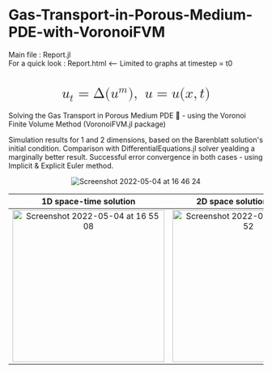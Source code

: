 # Gas-Transport-in-Porous-Medium-PDE-with-VoronoiFVM

Main file : Report.jl \
For a quick look : Report.html   <-- Limited to graphs at timestep = t0

<h1> <math xmlns="http://www.w3.org/1998/Math/MathML" display="block">
  <msub>
    <mi>u</mi>
    <mi>t</mi>
  </msub>
  <mo>=</mo>
  <mi mathvariant="normal">&#x394;</mi>
  <mo stretchy="false">(</mo>
  <msup>
    <mi>u</mi>
    <mi>m</mi>
  </msup>
  <mo stretchy="false">)</mo>
  <mo>,</mo>
  <mtext>&#xA0;</mtext>
  <mi>u</mi>
  <mo>=</mo>
  <mi>u</mi>
  <mo stretchy="false">(</mo>
  <mi>x</mi>
  <mo>,</mo>
  <mi>t</mi>
  <mo stretchy="false">)</mo>
</math>
</h1>

Solving the Gas Transport in Porous Medium PDE 🧽 - using the Voronoi Finite Volume Method (VoronoiFVM.jl package)

Simulation results for 1 and 2 dimensions, based on the Barenblatt solution's initial condition.
Comparison with DifferentialEquations.jl solver yealding a marginally better result.
Successful error convergence in both cases - using Implicit & Explicit Euler method.

<p align="center">
<img align="center" alt="Screenshot 2022-05-04 at 16 46 24" src="https://user-images.githubusercontent.com/74839077/166707294-d01b3971-54a8-4acc-bd83-33b7d82024ee.png">
</p>

1D space-time solution             |  2D space solution at t = t0 |  2D space-time solution 
:-------------------------:|:-------------------------:|:-------------------------:
 <img width="300" alt="Screenshot 2022-05-04 at 16 55 08" src="https://user-images.githubusercontent.com/74839077/166708807-ad06b6a7-2962-40ef-b996-4fdeb917b91c.png"> |   <img width="300" alt="Screenshot 2022-05-04 at 16 54 52" src="https://user-images.githubusercontent.com/74839077/166708854-9a567253-0401-4e6f-b83f-6e33eda14cad.png"> |  <img width="300" alt="Screenshot 2022-05-04 at 16 46 01" src="https://user-images.githubusercontent.com/74839077/166707343-845ef4b2-99cd-4724-8b93-b2be13c3c220.png">



